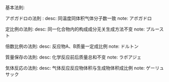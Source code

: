 
基本法則:

  アボガドロの法則 :
    desc: 同温度同体积气体分子数一致
    note: アボガドロ

  定比例の法則:
    desc: 同一化合物内的构成成分无关生成方法不变
    note: プルースト

  倍数比例の法則:
    desc: 反应物A、B质量一定成比例
    note: ドルトン

  質量保存の法則:
    desc: 化学反应前后质量总和不变
    note: ラボアジェ

  気体反応の法則:
    desc: 气体反应反应物体积与生成物体积成比例
    note: ゲーリュサック
